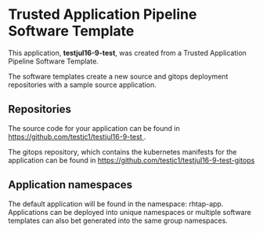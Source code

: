 # Trusted Application Pipeline Software Template

This application, **testjul16-9-test**, was created from a Trusted Application Pipeline Software Template.

The software templates create a new source and gitops deployment repositories with a sample source application. 

## Repositories

The source code for your application can be found in [https://github.com/testjc1/testjul16-9-test ](https://github.com/testjc1/testjul16-9-test ).
 
The gitops repository, which contains the kubernetes manifests for the application can be found in 
[https://github.com/testjc1/testjul16-9-test-gitops ](https://github.com/testjc1/testjul16-9-test-gitops ) 

## Application namespaces 

The default application will be found in the namespace: rhtap-app. Applications can be deployed into unique namespaces or multiple software templates can also bet generated into the same group namespaces.  
